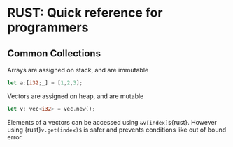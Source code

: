 
# RUST: Quick reference for programmers

## Common Collections
Arrays are assigned on stack, and are immutable

```rust
let a:[i32;_] = [1,2,3];
```


Vectors are assigned on heap, and are mutable

```rust
let v: vec<i32> = vec.new();
```
Elements of a vectors can be accessed using `&v[index]$`{rust}. However using {rust}`v.get(index)$` is safer and prevents conditions like out of bound error.
